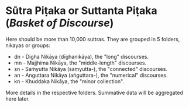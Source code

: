 # Sūtra Piṭaka or Suttanta Piṭaka (_Basket of Discourse_)

Here should be more than 10,000 suttras. They are grouped in 5 folders, nikayas or groups:

- dn - Digha Nikāya (dīghanikāya), the "long" discourses.
- mn - Majjhima Nikāya, the "middle-length" discourses.
- sn - Saṁyutta Nikāya (saṃyutta-), the "connected" discourses.
- an - Anguttara Nikāya (aṅguttara-), the "numerical" discourses.
- kn - Khuddaka Nikāya, the "minor collection".

More details in the respective folders. Summative data will be aggregated here later.
